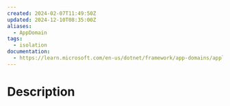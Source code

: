 ```yaml
---
created: 2024-02-07T11:49:50Z
updated: 2024-12-10T08:35:00Z
aliases:
  - AppDomain
tags:
  - isolation
documentation:
  - https://learn.microsoft.com/en-us/dotnet/framework/app-domains/application-domains
---
```

# Description
